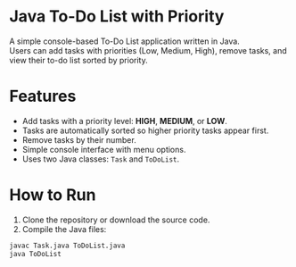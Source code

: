 # Java To-Do List with Priority #

A simple console-based To-Do List application written in Java.  
Users can add tasks with priorities (Low, Medium, High), remove tasks, and view their to-do list sorted by priority.

# Features #

- Add tasks with a priority level: **HIGH**, **MEDIUM**, or **LOW**.
- Tasks are automatically sorted so higher priority tasks appear first.
- Remove tasks by their number.
- Simple console interface with menu options.
- Uses two Java classes: `Task` and `ToDoList`.

# How to Run #

1. Clone the repository or download the source code.
2. Compile the Java files:

```bash
javac Task.java ToDoList.java
java ToDoList
